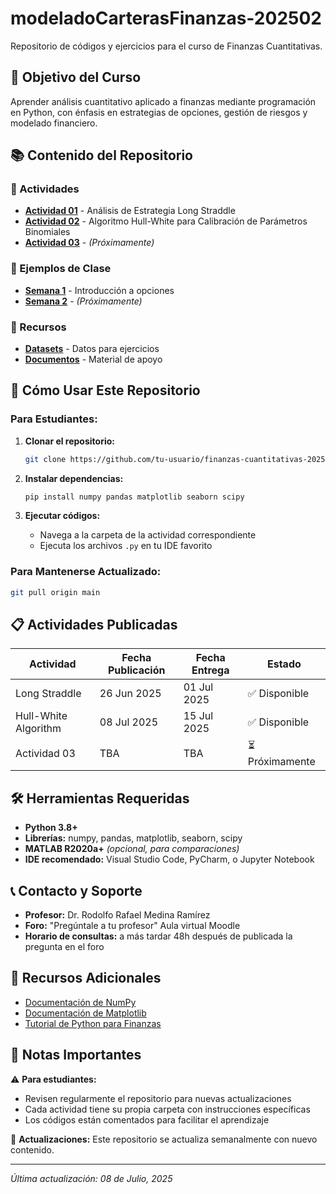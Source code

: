 # modeladoCarterasFinanzas-202502

Repositorio de códigos y ejercicios para el curso de Finanzas Cuantitativas.

## 🎯 Objetivo del Curso
Aprender análisis cuantitativo aplicado a finanzas mediante programación en Python, con énfasis en estrategias de opciones, gestión de riesgos y modelado financiero.

## 📚 Contenido del Repositorio

### 📁 Actividades
- **[Actividad 01](./actividad-01/)** - Análisis de Estrategia Long Straddle
- **[Actividad 02](./actividad-02/)** - Algoritmo Hull-White para Calibración de Parámetros Binomiales
- **[Actividad 03](./actividad-03/)** - *(Próximamente)*

### 📁 Ejemplos de Clase
- **[Semana 1](./ejemplos-clase/semana-01/)** - Introducción a opciones
- **[Semana 2](./ejemplos-clase/semana-02/)** - *(Próximamente)*

### 📁 Recursos
- **[Datasets](./recursos/datasets/)** - Datos para ejercicios
- **[Documentos](./recursos/documentos/)** - Material de apoyo

## 🚀 Cómo Usar Este Repositorio

### Para Estudiantes:
1. **Clonar el repositorio:**
   ```bash
   git clone https://github.com/tu-usuario/finanzas-cuantitativas-2025.git
   ```

2. **Instalar dependencias:**
   ```bash
   pip install numpy pandas matplotlib seaborn scipy
   ```

3. **Ejecutar códigos:**
   - Navega a la carpeta de la actividad correspondiente
   - Ejecuta los archivos `.py` en tu IDE favorito

### Para Mantenerse Actualizado:
```bash
git pull origin main
```

## 📋 Actividades Publicadas

| Actividad | Fecha Publicación | Fecha Entrega | Estado |
|-----------|------------------|---------------|--------|
| Long Straddle | 26 Jun 2025 | 01 Jul 2025 | ✅ Disponible |
| Hull-White Algorithm | 08 Jul 2025 | 15 Jul 2025 | ✅ Disponible |
| Actividad 03 | TBA | TBA | ⏳ Próximamente |

## 🛠️ Herramientas Requeridas

- **Python 3.8+**
- **Librerías:** numpy, pandas, matplotlib, seaborn, scipy
- **MATLAB R2020a+** *(opcional, para comparaciones)*
- **IDE recomendado:** Visual Studio Code, PyCharm, o Jupyter Notebook

## 📞 Contacto y Soporte

- **Profesor:** Dr. Rodolfo Rafael Medina Ramírez
- **Foro:** "Pregúntale a tu profesor" Aula virtual Moodle
- **Horario de consultas:** a más tardar 48h después de publicada la pregunta en el foro

## 📖 Recursos Adicionales

- [Documentación de NumPy](https://numpy.org/doc/)
- [Documentación de Matplotlib](https://matplotlib.org/stable/contents.html)
- [Tutorial de Python para Finanzas](https://link-a-recurso)

## 📝 Notas Importantes

⚠️ **Para estudiantes:** 
- Revisen regularmente el repositorio para nuevas actualizaciones
- Cada actividad tiene su propia carpeta con instrucciones específicas
- Los códigos están comentados para facilitar el aprendizaje

🔄 **Actualizaciones:** Este repositorio se actualiza semanalmente con nuevo contenido.

---
*Última actualización: 08 de Julio, 2025*